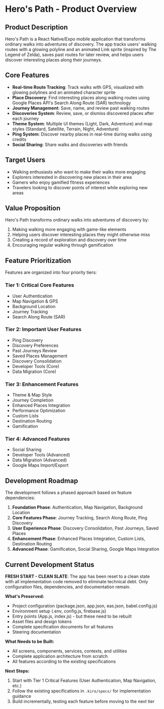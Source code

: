 # Hero's Path - Product Overview

## Product Description

Hero's Path is a React Native/Expo mobile application that transforms ordinary walks into adventures of discovery. The app tracks users' walking routes with a glowing polyline and an animated Link sprite (inspired by The Legend of Zelda), saves past routes for later review, and helps users discover interesting places along their journeys.

## Core Features

- **Real-time Route Tracking**: Track walks with GPS, visualized with glowing polylines and an animated character sprite
- **Place Discovery**: Find interesting places along walking routes using Google Places API's Search Along Route (SAR) technology
- **Journey Management**: Save, name, and review past walking routes
- **Discoveries System**: Review, save, or dismiss discovered places after each journey
- **Theme System**: Multiple UI themes (Light, Dark, Adventure) and map styles (Standard, Satellite, Terrain, Night, Adventure)
- **Ping System**: Discover nearby places in real-time during walks using credits
- **Social Sharing**: Share walks and discoveries with friends

## Target Users

- Walking enthusiasts who want to make their walks more engaging
- Explorers interested in discovering new places in their area
- Gamers who enjoy gamified fitness experiences
- Travelers looking to discover points of interest while exploring new areas

## Value Proposition

Hero's Path transforms ordinary walks into adventures of discovery by:
1. Making walking more engaging with game-like elements
2. Helping users discover interesting places they might otherwise miss
3. Creating a record of exploration and discovery over time
4. Encouraging regular walking through gamification

## Feature Prioritization

Features are organized into four priority tiers:

### Tier 1: Critical Core Features
- User Authentication
- Map Navigation & GPS
- Background Location
- Journey Tracking
- Search Along Route (SAR)

### Tier 2: Important User Features
- Ping Discovery
- Discovery Preferences
- Past Journeys Review
- Saved Places Management
- Discovery Consolidation
- Developer Tools (Core)
- Data Migration (Core)

### Tier 3: Enhancement Features
- Theme & Map Style
- Journey Completion
- Enhanced Places Integration
- Performance Optimization
- Custom Lists
- Destination Routing
- Gamification

### Tier 4: Advanced Features
- Social Sharing
- Developer Tools (Advanced)
- Data Migration (Advanced)
- Google Maps Import/Export

## Development Roadmap

The development follows a phased approach based on feature dependencies:

1. **Foundation Phase**: Authentication, Map Navigation, Background Location
2. **Core Features Phase**: Journey Tracking, Search Along Route, Ping Discovery
3. **User Experience Phase**: Discovery Consolidation, Past Journeys, Saved Places
4. **Enhancement Phase**: Enhanced Places Integration, Custom Lists, Destination Routing
5. **Advanced Phase**: Gamification, Social Sharing, Google Maps Integration

## Current Development Status

**FRESH START - CLEAN SLATE**: The app has been reset to a clean state with all implementation code removed to eliminate technical debt. Only configuration files, dependencies, and documentation remain. 

**What's Preserved:**
- Project configuration (package.json, app.json, eas.json, babel.config.js)
- Environment setup (.env, config.js, firebase.js)
- Entry points (App.js, index.js) - but these need to be rebuilt
- Asset files and design tokens
- Complete specification documents for all features
- Steering documentation

**What Needs to be Built:**
- All screens, components, services, contexts, and utilities
- Complete application architecture from scratch
- All features according to the existing specifications

**Next Steps:**
1. Start with Tier 1 Critical Features (User Authentication, Map Navigation, etc.)
2. Follow the existing specifications in `.kiro/specs/` for implementation guidance
3. Build incrementally, testing each feature before moving to the next tier